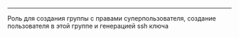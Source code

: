 ---
Роль для создания группы с правами суперпользователя, создание пользователя в этой группе и генерацией ssh ключа
